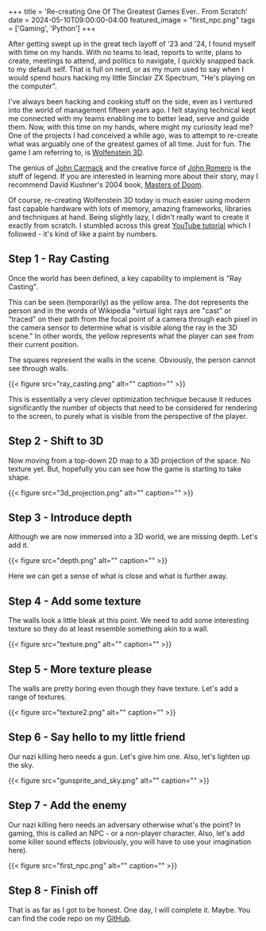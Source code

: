 +++
title = 'Re-creating One Of The Greatest Games Ever.. From Scratch'
date = 2024-05-10T09:00:00-04:00
featured_image = "first_npc.png"
tags = ['Gaming', 'Python']
+++

After getting swept up in the great tech layoff of '23 and '24, I found myself with time on my hands. With no teams to lead, reports to write, plans to create, meetings to attend, and politics to navigate, I quickly snapped back to my default self. That is full on nerd, or as my mum used to say when I would spend hours hacking my little Sinclair ZX Spectrum, "He's playing on the computer".

I've always been hacking and cooking stuff on the side, even as I ventured into the world of management fifteen years ago. I felt staying technical kept me connected with my teams enabling me to better lead, serve and guide them. Now, with this time on my hands, where might my curiosity lead me? One of the projects I had conceived a while ago, was to attempt to re-create what was arguably one of the greatest games of all time. Just for fun. The game I am referring to, is [Wolfenstein 3D](https://en.wikipedia.org/wiki/Wolfenstein_3D).

The genius of [John Carmack](https://en.wikipedia.org/wiki/John_Carmack) and the creative force of [John Romero](https://en.wikipedia.org/wiki/John_Romero) is the stuff of legend. If you are interested in learning more about their story, may I recommend David Kushner's 2004 book, [Masters of Doom](https://www.amazon.com/Masters-Doom-Created-Transformed-Culture/dp/0812972155).

Of course, re-creating Wolfenstein 3D today is much easier using modern fast capable hardware with lots of memory, amazing frameworks, libraries and techniques at hand. Being slightly lazy, I didn't really want to create it exactly from scratch. I stumbled across this great [YouTube tutorial](https://www.youtube.com/watch?v=ECqUrT7IdqQ) which I followed - it's kind of like a paint by numbers.

## Step 1 - Ray Casting

Once the world has been defined, a key capability to implement is "Ray Casting".

This can be seen (temporarily) as the yellow area. The dot represents the person and in the words of Wikipedia "virtual light rays are "cast" or "traced" on their path from the focal point of a camera through each pixel in the camera sensor to determine what is visible along the ray in the 3D scene." In other words, the yellow represents what the player can see from their current position.

The squares represent the walls in the scene. Obviously, the person cannot see through walls.

{{< figure src="ray_casting.png" alt="" caption="" >}}

This is essentially a very clever optimization technique because it reduces significantly the number of objects that need to be considered for rendering to the screen, to purely what is visible from the perspective of the player.

## Step 2 - Shift to 3D

Now moving from a top-down 2D map to a 3D projection of the space. No texture yet. But, hopefully you can see how the game is starting to take shape.

{{< figure src="3d_projection.png" alt="" caption="" >}}

## Step 3 - Introduce depth

Although we are now immersed into a 3D world, we are missing depth. Let's add it.

{{< figure src="depth.png" alt="" caption="" >}}

Here we can get a sense of what is close and what is further away.

## Step 4 - Add some texture

The walls look a little bleak at this point. We need to add some interesting texture so they do at least resemble something akin to a wall.

{{< figure src="texture.png" alt="" caption="" >}}

## Step 5 - More texture please

The walls are pretty boring even though they have texture. Let's add a range of textures.

{{< figure src="texture2.png" alt="" caption="" >}}

## Step 6 - Say hello to my little friend

Our nazi killing hero needs a gun. Let's give him one. Also, let's lighten up the sky.

{{< figure src="gunsprite_and_sky.png" alt="" caption="" >}}

## Step 7 - Add the enemy

Our nazi killing hero needs an adversary otherwise what's the point? In gaming, this is called an NPC - or a non-player character. Also, let's add some killer sound effects (obviously, you will have to use your imagination here).

{{< figure src="first_npc.png" alt="" caption="" >}}

## Step 8 - Finish off

That is as far as I got to be honest. One day, I will complete it. Maybe. You can find the code repo on my [GitHub](https://github.com/jasondchambers/wolfenstein3d_clone).
